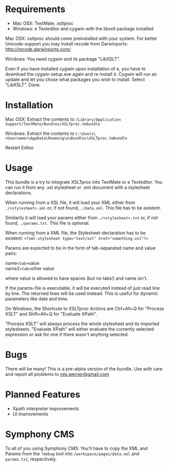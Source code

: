 Requirements
============
- Mac OSX: TextMate, xsltproc
- Windows: e Texteditor and cygwin with the libxslt package installed

Mac OSX:
xsltproc should come preinstalled with your system. For better Unicode-support you may install recode from Darwinports: http://recode.darwinports.com/

Windows:
You need cygwin and its package "LibXSLT".

Even if you have installed cygwin upon installation of e, you have to download the cygwin setup.exe again and re-install it. Cygwin will run an update and let you chose what packages you wish to install. Select "LibXSLT". Done.

Installation
============
Mac OSX:
Extract the contents to `/Library/Application Support/TextMate/Bundles/XSLTproc.tmbundle`

Windows:
Extract the contents to `C:\Users\<Username>\AppData\Roaming\e\Bundles\XSLTproc.tmbundle`

Restart Editor.

Usage
=====
This bundle is a try to integrate XSLTproc into TextMate or e Texteditor. You can run it from
any .xsl stylesheet or .xml document with a stylesheet declarations. 

When running from a XSL file, it will load your XML either from `./<stylesheet>.xml` or, if not found, `./data.xml`. This file has to be existent.
	
Similarily it will load your params either from `./<stylesheet>.txt` or, if not found, `./params.txt`. This file is optional.
	
When running from a XML file, the Stylesheet-declaration has to be existent: `<?xml-stylesheet type="text/xsl" href="something.xsl"?>`

Params are expected to be in the form of tab-separated name and value pairs:

name`<tab>`value<br />
name2`<tab>`other value

where value is allowed to have spaces (but no tabs!) and name isn't.

If the params-file is executable, it will be executed instead of just read line by line. The returned lines will be used instead. This is useful for dynamic parameters like date and time.

On Windows, the Shortcuts to XSLTproc Actions are Ctrl+Alt+Q for "Process XSLT" and Shift+Alt+Q for "Evaluate XPath".

"Process XSLT" will always process the whole stylesheet and its imported stylesheets.
"Evaluate XPath" will either evaluate the currently selected expression or ask for one if there wasn't anything selected.

Bugs
====
There will be many! This is a pre-alpha version of the bundle. Use with care and report all problems to nils.werner@gmail.com

Planned Features
================
- Xpath interpreter improvements
- UI improvements

Symphony CMS
============
To all of you using Symphony CMS: You'll have to copy the XML and Params from the `?debug` tool into `/workspace/pages/data.xml` and `params.txt`, respectively.